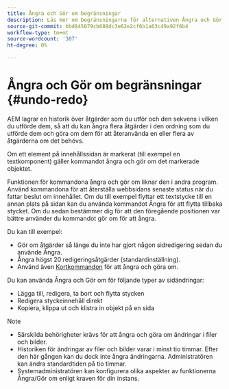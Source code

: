 ```yaml
---
title: Ångra och Gör om begränsningar
description: Läs mer om begränsningarna för alternativen Ångra och Gör om i AEM.
source-git-commit: bbd845079cb688dc3e62e2cf6b1a63c49a92f6b4
workflow-type: tm+mt
source-wordcount: '307'
ht-degree: 0%

---
```



# Ångra och Gör om begränsningar {#undo-redo}

AEM lagrar en historik över åtgärder som du utför och den sekvens i vilken du utförde dem, så att du kan ångra flera åtgärder i den ordning som du utförde dem och göra om dem för att återanvända en eller flera av åtgärderna om det behövs.

Om ett element på innehållssidan är markerat (till exempel en textkomponent) gäller kommandot ångra och gör om det markerade objektet.

Funktionen för kommandona ångra och gör om liknar den i andra program. Använd kommandona för att återställa webbsidans senaste status när du fattar beslut om innehållet. Om du till exempel flyttar ett textstycke till en annan plats på sidan kan du använda kommandot Ångra för att flytta tillbaka stycket. Om du sedan bestämmer dig för att den föregående positionen var bättre använder du kommandot gör om för att ångra.

Du kan till exempel:

* Gör om åtgärder så länge du inte har gjort någon sidredigering sedan du använde Ångra.
* Ångra högst 20 redigeringsåtgärder (standardinställning).
* Använd även [Kortkommandon](/help/sites-cloud/authoring/sites-console/keyboard-shortcuts.md) för att ångra och göra om.

Du kan använda Ångra och Gör om för följande typer av sidändringar:

* Lägga till, redigera, ta bort och flytta stycken
* Redigera styckeinnehåll direkt
* Kopiera, klippa ut och klistra in objekt på en sida

>[!NOTE]
>
>* Särskilda behörigheter krävs för att ångra och göra om ändringar i filer och bilder.
>* Historiken för ändringar av filer och bilder varar i minst tio timmar. Efter den här gången kan du dock inte ångra ändringarna. Administratören kan ändra standardtiden på tio timmar.
>* Systemadministratören kan konfigurera olika aspekter av funktionerna Ångra/Gör om enligt kraven för din instans.
